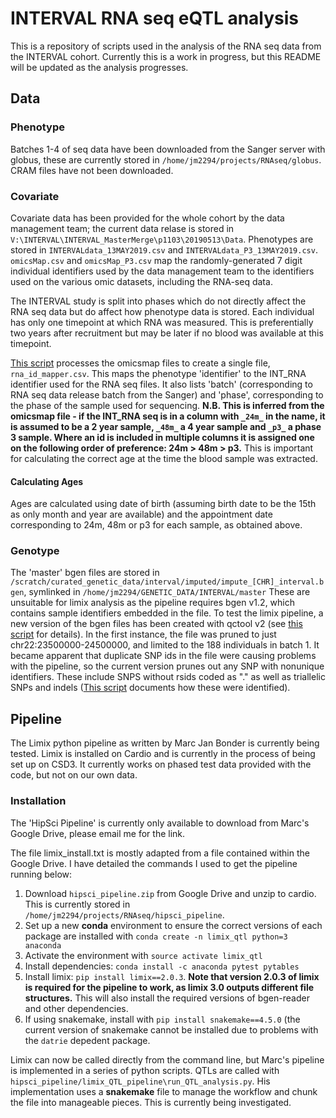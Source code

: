 # INTERVAL RNA seq eQTL analysis
This is a repository of scripts used in the analysis of the RNA seq data from the INTERVAL cohort. Currently this is a work in progress, but this README will be updated as the analysis progresses.

## Data
### Phenotype
Batches 1-4 of seq data have been downloaded from the Sanger server with globus, these are currently stored in `/home/jm2294/projects/RNAseq/globus`. CRAM files have not been downloaded. 
### Covariate
Covariate data has been provided for the whole cohort by the data management team; the current data relase is stored in `V:\INTERVAL\INTERVAL_MasterMerge\p1103\20190513\Data`. Phenotypes are stored in `INTERVALdata_13MAY2019.csv` and `INTERVALdata_P3_13MAY2019.csv`. `omicsMap.csv` and `omicsMap_P3.csv` map the randomly-generated 7 digit individual identifiers used by the data management team to the identifiers used on the various omic datasets, including the RNA-seq data. 

The INTERVAL study is split into phases which do not directly affect the RNA seq data but do affect how phenotype data is stored. Each individual has only one timepoint at which RNA was measured. This is preferentially two years after recruitment but may be later if no blood was available at this timepoint.

[This script](make_id_mapper_file.R) processes the omicsmap files to create a single file, `rna_id_mapper.csv`. This maps the phenotype 'identifier' to the INT_RNA identifier used for the RNA seq files. It also lists 'batch' (corresponding to RNA seq data release batch from the Sanger) and 'phase', corresponding to the phase of the sample used for sequencing. **N.B. This is inferred from the omicsmap file - if the INT_RNA seq is in a column with `_24m_` in the name, it is assumed to be a 2 year sample, `_48m_` a 4 year sample and `_p3_` a phase 3 sample. Where an id is included in multiple columns it is assigned one on the following order of preference: 24m > 48m > p3.** This is important for calculating the correct age at the time the blood sample was extracted.

#### Calculating Ages
Ages are calculated using date of birth (assuming birth date to be the 15th as only month and year are available) and the appointment date corresponding to 24m, 48m or p3 for each sample, as obtained above.


### Genotype
The 'master' bgen files are stored in `/scratch/curated_genetic_data/interval/imputed/impute_[CHR]_interval.bgen`, symlinked in `/home/jm2294/GENETIC_DATA/INTERVAL/master`
These are unsuitable for limix analysis as the pipeline requires bgen v1.2, which contains sample identifiers embedded in the file. 
To test the limix pipeline, a new version of the bgen files has been created with qctool v2 (see [this script](make_test_bgen.sh) for details).
In the first instance, the file was pruned to just chr22:23500000-24500000, and limited to the 188 individuals in batch 1. 
It became apparent that duplicate SNP ids in the file were causing problems with the pipeline, so the current version prunes out any SNP with nonunique identifiers. These include SNPS without rsids coded as "." as well as triallelic SNPs and indels ([This script](get_duplicate_rsids.R) documents how these were identified). 
## Pipeline
The Limix python pipeline as written by Marc Jan Bonder is currently being tested. Limix is installed on Cardio and is currently in the process of being set up on CSD3. It currently works on phased test data provided with the code, but not on our own data.
### Installation
The 'HipSci Pipeline' is currently only available to download from Marc's Google Drive, please email me for the link.

The file limix_install.txt is mostly adapted from a file contained within the Google Drive. I have detailed the commands I used to get the pipeline running below:
1. Download `hipsci_pipeline.zip` from Google Drive and unzip to cardio. This is currently stored in `/home/jm2294/projects/RNAseq/hipsci_pipeline`.
2. Set up a new **conda** environment to ensure the correct versions of each package are installed with `conda create -n limix_qtl python=3 anaconda`
3. Activate the environment with `source activate limix_qtl`
4. Install dependencies: `conda install -c anaconda pytest pytables`
5. Install limix: `pip install limix==2.0.3`. **Note that version 2.0.3 of limix is required for the pipeline to work, as limix 3.0 outputs different file structures.** This will also install the required versions of bgen-reader and other dependencies.
6. If using snakemake, install with `pip install snakemake==4.5.0` (the current version of snakemake cannot be installed due to problems with the `datrie` depedent package. 

Limix can now be called directly from the command line, but Marc's pipeline is implemented in a series of python scripts. QTLs are called with `hipsci_pipeline/limix_QTL_pipeline\run_QTL_analysis.py`. His implementation uses a **snakemake** file to manage the workflow and chunk the file into manageable pieces. This is currently being investigated.
